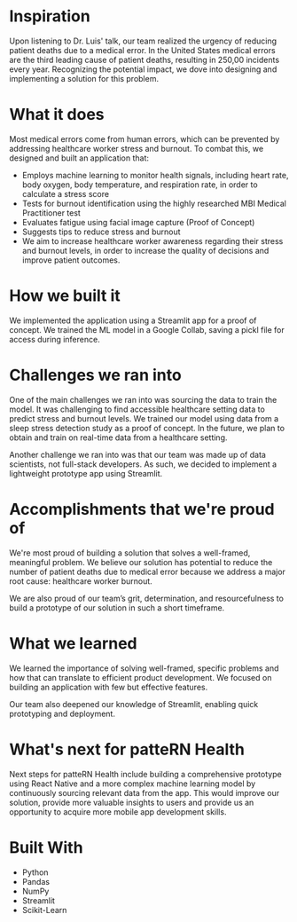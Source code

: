 # Inspiration
Upon listening to Dr. Luis' talk, our team realized the urgency of reducing patient deaths due to a medical error. In the United States medical errors are the third leading cause of patient deaths, resulting in 250,00 incidents every year. Recognizing the potential impact, we dove into designing and implementing a solution for this problem.

# What it does
Most medical errors come from human errors, which can be prevented by addressing healthcare worker stress and burnout. To combat this, we designed and built an application that:

- Employs machine learning to monitor health signals, including heart rate, body oxygen, body temperature, and respiration rate, in order to calculate a stress score
- Tests for burnout identification using the highly researched MBI Medical Practitioner test
- Evaluates fatigue using facial image capture (Proof of Concept)
- Suggests tips to reduce stress and burnout
- We aim to increase healthcare worker awareness regarding their stress and burnout levels, in order to increase the quality of decisions and improve patient outcomes.

# How we built it
We implemented the application using a Streamlit app for a proof of concept. We trained the ML model in a Google Collab, saving a pickl file for access during inference.

# Challenges we ran into
One of the main challenges we ran into was sourcing the data to train the model. It was challenging to find accessible healthcare setting data to predict stress and burnout levels. We trained our model using data from a sleep stress detection study as a proof of concept. In the future, we plan to obtain and train on real-time data from a healthcare setting.

Another challenge we ran into was that our team was made up of data scientists, not full-stack developers. As such, we decided to implement a lightweight prototype app using Streamlit.

# Accomplishments that we're proud of
We're most proud of building a solution that solves a well-framed, meaningful problem. We believe our solution has potential to reduce the number of patient deaths due to medical error because we address a major root cause: healthcare worker burnout.

We are also proud of our team’s grit, determination, and resourcefulness to build a prototype of our solution in such a short timeframe.

# What we learned
We learned the importance of solving well-framed, specific problems and how that can translate to efficient product development. We focused on building an application with few but effective features.

Our team also deepened our knowledge of Streamlit, enabling quick prototyping and deployment.

# What's next for patteRN Health
Next steps for patteRN Health include building a comprehensive prototype using React Native and a more complex machine learning model by continuously sourcing relevant data from the app. This would improve our solution, provide more valuable insights to users and provide us an opportunity to acquire more mobile app development skills.

# Built With
- Python
- Pandas
- NumPy
- Streamlit
- Scikit-Learn
